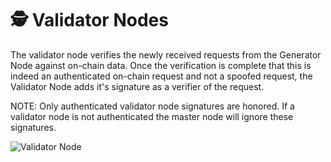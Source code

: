 # 🕵 Validator Nodes

The validator node verifies the newly received requests from the Generator Node against on-chain data. Once the verification is complete that this is indeed an authenticated on-chain request and not a spoofed request, the Validator Node adds it's signature as a verifier of the request.&#x20;

NOTE: Only authenticated validator node signatures are honored. If a validator node is not authenticated the master node will ignore these signatures.

![Validator Node](<../../../.gitbook/assets/Validator Node.jpg>)

